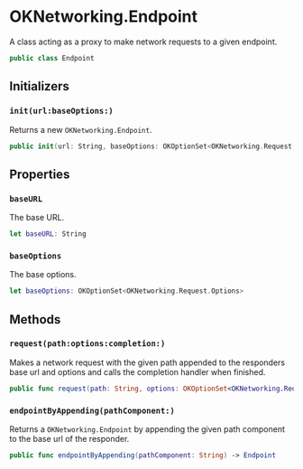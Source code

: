 # OKNetworking.Endpoint

A class acting as a proxy to make network requests to a given endpoint.

``` swift
public class Endpoint
```

## Initializers

### `init(url:baseOptions:)`

Returns a new `OKNetworking.Endpoint`.

``` swift
public init(url: String, baseOptions: OKOptionSet<OKNetworking.Request.Options> = [])
```

> 

## Properties

### `baseURL`

The base URL.

``` swift
let baseURL: String
```

### `baseOptions`

The base options.

``` swift
let baseOptions: OKOptionSet<OKNetworking.Request.Options>
```

> 

## Methods

### `request(path:options:completion:)`

Makes a network request with the given path appended to the responders base url and options and calls the completion handler when finished.

``` swift
public func request(path: String, options: OKOptionSet<OKNetworking.Request.Options> = [], completion: @escaping RequestCompletionBlock)
```

### `endpointByAppending(pathComponent:)`

Returns a `OKNetworking.Endpoint` by appending the given path component to the base url of the responder.

``` swift
public func endpointByAppending(pathComponent: String) -> Endpoint
```
